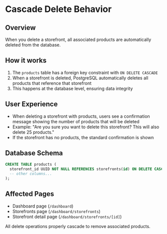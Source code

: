 # Cascade Delete Behavior

## Overview
When you delete a storefront, all associated products are automatically deleted from the database.

## How it works
1. The `products` table has a foreign key constraint with `ON DELETE CASCADE`
2. When a storefront is deleted, PostgreSQL automatically deletes all products that reference that storefront
3. This happens at the database level, ensuring data integrity

## User Experience
- When deleting a storefront with products, users see a confirmation message showing the number of products that will be deleted
- Example: "Are you sure you want to delete this storefront? This will also delete 25 products."
- If the storefront has no products, the standard confirmation is shown

## Database Schema
```sql
CREATE TABLE products (
  storefront_id UUID NOT NULL REFERENCES storefronts(id) ON DELETE CASCADE,
  -- other columns...
);
```

## Affected Pages
- Dashboard page (`/dashboard`)
- Storefronts page (`/dashboard/storefronts`)
- Storefront detail page (`/dashboard/storefronts/[id]`)

All delete operations properly cascade to remove associated products.